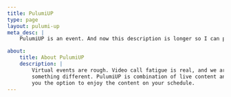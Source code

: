 ```yaml
---
title: PulumiUP
type: page
layout: pulumi-up
meta_desc: |
    PulumiUP is an event. And now this description is longer so I can pass the linter.

about:
    title: About PulumiUP
    description: |
        Virtual events are rough. Video call fatigue is real, and we are excited to bring you
        something different. PulumiUP is combination of live content and binge-able content, giving
        you the option to enjoy the content on your schedule.
---
```

